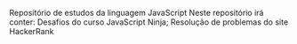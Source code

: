 Repositório de estudos da linguagem JavaScript
Neste repositório irá conter:
Desafios do curso JavaScript Ninja;
Resolução de problemas do site HackerRank 